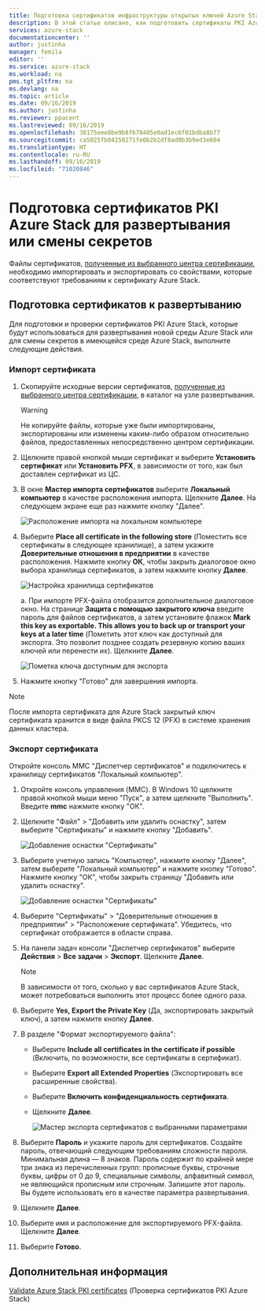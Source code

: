 ```yaml
---
title: Подготовка сертификатов инфраструктуры открытых ключей Azure Stack для смены секретов и развертывания интегрированных систем Azure Stack | Документация Майкрософт
description: В этой статье описано, как подготовить сертификаты PKI Azure Stack для интегрированных систем Azure Stack.
services: azure-stack
documentationcenter: ''
author: justinha
manager: femila
editor: ''
ms.service: azure-stack
ms.workload: na
pms.tgt_pltfrm: na
ms.devlang: na
ms.topic: article
ms.date: 09/16/2019
ms.author: justinha
ms.reviewer: ppacent
ms.lastreviewed: 09/16/2019
ms.openlocfilehash: 38175eee8be9b8f678405e0ad1ec6f01bdba8b77
ms.sourcegitcommit: ca5025fb04250271fe0b2b2df8ad0b3b9ed3e604
ms.translationtype: HT
ms.contentlocale: ru-RU
ms.lasthandoff: 09/16/2019
ms.locfileid: "71020846"
---
```

# <a name="prepare-azure-stack-pki-certificates-for-use-in-deployment-or-rotation"></a>Подготовка сертификатов PKI Azure Stack для развертывания или смены секретов

Файлы сертификатов, [полученные из выбранного центра сертификации](azure-stack-get-pki-certs.md), необходимо импортировать и экспортировать со свойствами, которые соответствуют требованиям к сертификату Azure Stack.

## <a name="prepare-certificates-for-deployment"></a>Подготовка сертификатов к развертыванию

Для подготовки и проверки сертификатов PKI Azure Stack, которые будут использоваться для развертывания новой среды Azure Stack или для смены секретов в имеющейся среде Azure Stack, выполните следующие действия. 


### <a name="import-the-certificate"></a>Импорт сертификата

1. Скопируйте исходные версии сертификатов, [полученные из выбранного центра сертификации](azure-stack-get-pki-certs.md), в каталог на узле развертывания. 
   > [!WARNING]
   > Не копируйте файлы, которые уже были импортированы, экспортированы или изменены каким-либо образом относительно файлов, предоставленных непосредственно центром сертификации.

1. Щелкните правой кнопкой мыши сертификат и выберите **Установить сертификат** или **Установить PFX**, в зависимости от того, как был доставлен сертификат из ЦС.

1. В окне **Мастер импорта сертификатов** выберите **Локальный компьютер** в качестве расположения импорта. Щелкните **Далее**. На следующем экране еще раз нажмите кнопку "Далее".

    ![Расположение импорта на локальном компьютере](./media/prepare-pki-certs/1.png)

1. Выберите **Place all certificate in the following store** (Поместить все сертификаты в следующее хранилище), а затем укажите **Доверительные отношения в предприятии** в качестве расположения. Нажмите кнопку **ОК**, чтобы закрыть диалоговое окно выбора хранилища сертификатов, а затем нажмите кнопку **Далее**.

   ![Настройка хранилища сертификатов](./media/prepare-pki-certs/3.png)

   a. При импорте PFX-файла отобразится дополнительное диалоговое окно. На странице **Защита с помощью закрытого ключа** введите пароль для файлов сертификатов, а затем установите флажок **Mark this key as exportable. This allows you to back up or transport your keys at a later time** (Пометить этот ключ как доступный для экспорта. Это позволит позднее создать резервную копию ваших ключей или перенести их). Щелкните **Далее**.

   ![Пометка ключа доступным для экспорта](./media/prepare-pki-certs/2.png)

1. Нажмите кнопку "Готово" для завершения импорта.

> [!NOTE]
> После импорта сертификата для Azure Stack закрытый ключ сертификата хранится в виде файла PKCS 12 (PFX) в системе хранения данных кластера.

### <a name="export-the-certificate"></a>Экспорт сертификата

Откройте консоль MMC "Диспетчер сертификатов" и подключитесь к хранилищу сертификатов "Локальный компьютер".

1. Откройте консоль управления (MMC). В Windows 10 щелкните правой кнопкой мыши меню "Пуск", а затем щелкните "Выполнить". Введите **mmc** нажмите кнопку "ОК".

1. Щелкните "Файл" > "Добавить или удалить оснастку", затем выберите "Сертификаты" и нажмите кнопку "Добавить".

    ![Добавление оснастки "Сертификаты"](./media/prepare-pki-certs/mmc-2.png)
 
1. Выберите учетную запись "Компьютер", нажмите кнопку "Далее", затем выберите "Локальный компьютер" и нажмите кнопку "Готово". Нажмите кнопку "ОК", чтобы закрыть страницу "Добавить или удалить оснастку".

    ![Добавление оснастки "Сертификаты"](./media/prepare-pki-certs/mmc-3.png)

1. Выберите "Сертификаты" > "Доверительные отношения в предприятии" > "Расположение сертификата". Убедитесь, что сертификат отображается в области справа.

1. На панели задач консоли "Диспетчер сертификатов" выберите **Действия** > **Все задачи** > **Экспорт**. Щелкните **Далее**.

   > [!NOTE]
   > В зависимости от того, сколько у вас сертификатов Azure Stack, может потребоваться выполнить этот процесс более одного раза.

1. Выберите **Yes, Export the Private Key** (Да, экспортировать закрытый ключ), а затем нажмите кнопку **Далее**.

1. В разделе "Формат экспортируемого файла":
    
   - Выберите **Include all certificates in the certificate if possible** (Включить, по возможности, все сертификаты в сертификат).  
   - Выберите **Export all Extended Properties** (Экспортировать все расширенные свойства).  
   - Выберите **Включить конфиденциальность сертификата**.  
   - Щелкните **Далее**.  
    
     ![Мастер экспорта сертификатов с выбранными параметрами](./media/prepare-pki-certs/azure-stack-save-cert.png)

1. Выберите **Пароль** и укажите пароль для сертификатов. Создайте пароль, отвечающий следующим требованиям сложности пароля. Минимальная длина — 8 знаков. Пароль содержит по крайней мере три знака из перечисленных групп: прописные буквы, строчные буквы, цифры от 0 до 9, специальные символы, алфавитный символ, не являющийся прописным или строчным. Запишите этот пароль. Вы будете использовать его в качестве параметра развертывания.

1. Щелкните **Далее**.

1. Выберите имя и расположение для экспортируемого PFX-файла. Щелкните **Далее**.

1. Выберите **Готово**.

## <a name="next-steps"></a>Дополнительная информация

[Validate Azure Stack PKI certificates](azure-stack-validate-pki-certs.md) (Проверка сертификатов PKI Azure Stack)